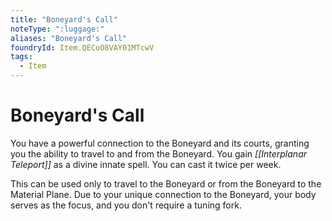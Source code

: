 ```yaml
---
title: "Boneyard's Call"
noteType: ":luggage:"
aliases: "Boneyard's Call"
foundryId: Item.QECoO8VAY01MTcwV
tags:
  - Item
---
```


# Boneyard's Call

You have a powerful connection to the Boneyard and its courts, granting you the ability to travel to and from the Boneyard. You gain _[[Interplanar Teleport]]_ as a divine innate spell. You can cast it twice per week.

This can be used only to travel to the Boneyard or from the Boneyard to the Material Plane. Due to your unique connection to the Boneyard, your body serves as the focus, and you don't require a tuning fork.
